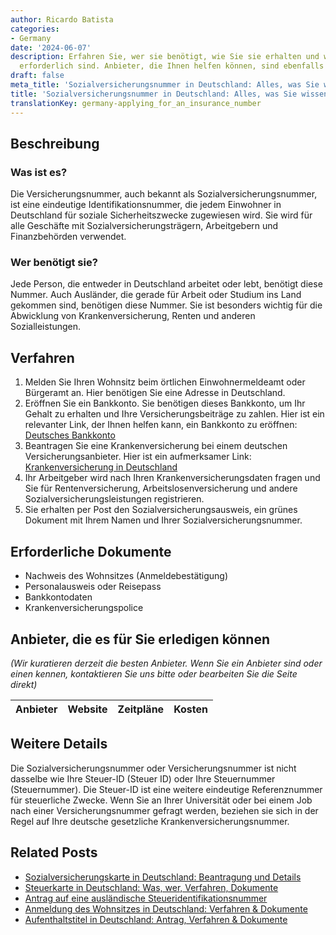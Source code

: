 ```yaml
---
author: Ricardo Batista
categories:
- Germany
date: '2024-06-07'
description: Erfahren Sie, wer sie benötigt, wie Sie sie erhalten und welche Dokumente
  erforderlich sind. Anbieter, die Ihnen helfen können, sind ebenfalls aufgeführt.
draft: false
meta_title: 'Sozialversicherungsnummer in Deutschland: Alles, was Sie wissen müssen'
title: 'Sozialversicherungsnummer in Deutschland: Alles, was Sie wissen müssen'
translationKey: germany-applying_for_an_insurance_number
---
```



## Beschreibung
### Was ist es?
Die Versicherungsnummer, auch bekannt als Sozialversicherungsnummer, ist eine eindeutige Identifikationsnummer, die jedem Einwohner in Deutschland für soziale Sicherheitszwecke zugewiesen wird. Sie wird für alle Geschäfte mit Sozialversicherungsträgern, Arbeitgebern und Finanzbehörden verwendet.

### Wer benötigt sie?
Jede Person, die entweder in Deutschland arbeitet oder lebt, benötigt diese Nummer. Auch Ausländer, die gerade für Arbeit oder Studium ins Land gekommen sind, benötigen diese Nummer. Sie ist besonders wichtig für die Abwicklung von Krankenversicherung, Renten und anderen Sozialleistungen.

## Verfahren
1. Melden Sie Ihren Wohnsitz beim örtlichen Einwohnermeldeamt oder Bürgeramt an. Hier benötigen Sie eine Adresse in Deutschland.
2. Eröffnen Sie ein Bankkonto. Sie benötigen dieses Bankkonto, um Ihr Gehalt zu erhalten und Ihre Versicherungsbeiträge zu zahlen. Hier ist ein relevanter Link, der Ihnen helfen kann, ein Bankkonto zu eröffnen: [Deutsches Bankkonto](https://www.german-way.com/travel-and-tourism/living-in-germany/banking/)
3. Beantragen Sie eine Krankenversicherung bei einem deutschen Versicherungsanbieter. Hier ist ein aufmerksamer Link: [Krankenversicherung in Deutschland](https://www.german-way.com/travel-and-tourism/health-care/health-insurance/)
4. Ihr Arbeitgeber wird nach Ihren Krankenversicherungsdaten fragen und Sie für Rentenversicherung, Arbeitslosenversicherung und andere Sozialversicherungsleistungen registrieren.
5. Sie erhalten per Post den Sozialversicherungsausweis, ein grünes Dokument mit Ihrem Namen und Ihrer Sozialversicherungsnummer.

## Erforderliche Dokumente
- Nachweis des Wohnsitzes (Anmeldebestätigung)
- Personalausweis oder Reisepass
- Bankkontodaten
- Krankenversicherungspolice

## Anbieter, die es für Sie erledigen können
_(Wir kuratieren derzeit die besten Anbieter. Wenn Sie ein Anbieter sind oder einen kennen, kontaktieren Sie uns bitte oder bearbeiten Sie die Seite direkt)_

| Anbieter | Website | Zeitpläne | Kosten |
| --------------- | --------------- | :-------------: | :-------------: |

## Weitere Details
Die Sozialversicherungsnummer oder Versicherungsnummer ist nicht dasselbe wie Ihre Steuer-ID (Steuer ID) oder Ihre Steuernummer (Steuernummer). Die Steuer-ID ist eine weitere eindeutige Referenznummer für steuerliche Zwecke. Wenn Sie an Ihrer Universität oder bei einem Job nach einer Versicherungsnummer gefragt werden, beziehen sie sich in der Regel auf Ihre deutsche gesetzliche Krankenversicherungsnummer.
## Related Posts

- [Sozialversicherungskarte in Deutschland: Beantragung und Details](https://tramitit.com/de/guides/germany/sozialversicherungsausweis_beantragen/)
- [Steuerkarte in Deutschland: Was, wer, Verfahren, Dokumente](https://tramitit.com/de/guides/germany/lohnsteuerkarte_beantragen/)
- [Antrag auf eine ausländische Steueridentifikationsnummer](https://tramitit.com/de/guides/germany/auslandersteueridentifikationsnummer_beantragen/)
- [Anmeldung des Wohnsitzes in Deutschland: Verfahren & Dokumente](https://tramitit.com/de/guides/germany/anmeldung_des_wohnsitzes/)
- [Aufenthaltstitel in Deutschland: Antrag, Verfahren & Dokumente](https://tramitit.com/de/guides/germany/beantragung_eines_aufenthaltstitels/)